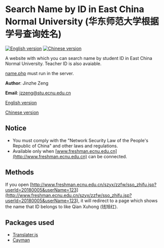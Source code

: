 # Search Name by ID in East China Normal University (华东师范大学根据学号查询姓名)
[![English version](http://wangchujiang.com/sb/lang/english.svg)](https://njzjz.win/search-name-by-id-web) [![Chinese version](https://jaywcjlove.github.io/sb/lang/chinese.svg)](https://njzjz.win/search-name-by-id-web/?lang=cn)

A website with which you can search name by student ID in East China Normal University. Teacher ID is also avaiable.

[name.php](https://github.com/njzjz/search-name-by-id-web/blob/master/name.php) must run in the server.

**Author**: Jinzhe Zeng

**Email**: jzzeng@stu.ecnu.edu.cn

[English version](https://njzjz.win/search-name-by-id-web)

[Chinese version](https://njzjz.win/search-name-by-id-web/?lang=cn)

## Notice
* You must comply with the "Network Security Law of the People's Republic of China" and other laws and regulations.
* Available only when [www.freshman.ecnu.edu.cn](http://www.freshman.ecnu.edu.cn) can be connected.

## Methods
If you open [http://www.freshman.ecnu.edu.cn/szyx/zzfw/sso_zhifu.jsp?userId=20180005&userName=123](http://www.freshman.ecnu.edu.cn/szyx/zzfw/sso_zhifu.jsp?userId=20180005&userName=123), it will redirect to a page which shows the name that ID belongs to like Qian Xuhong (钱旭红). 

## Packages used
* [Translater.js](https://github.com/jaywcjlove/translater.js)
* [Cayman](https://github.com/jasonlong/cayman-theme)
